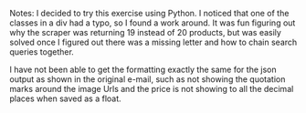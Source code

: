 Notes:
I decided to try this exercise using Python. I noticed that one of the classes in a div had a typo, so I found a work around. It was fun figuring out why the scraper was returning 19 instead of 20 products, but was easily solved once I figured out there was a missing letter and how to chain search queries together.

I have not been able to get the formatting exactly the same for the json output as shown in the original e-mail, such as not showing the quotation marks around the image Urls and the price is not showing to all the decimal places when saved as a float.